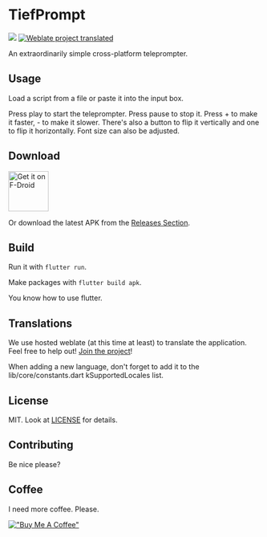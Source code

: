 # TiefPrompt

[![](https://dcbadge.limes.pink/api/server/https://discord.gg/EG3zU9cTFx)](https://discord.gg/EG3zU9cTFx)
[![Weblate project translated](https://img.shields.io/weblate/progress/tiefprompt?style=for-the-badge)](https://hosted.weblate.org/projects/tiefprompt)

An extraordinarily simple cross-platform teleprompter.

## Usage

Load a script from a file or paste it into the input box.

Press play to start the teleprompter. Press pause to stop it. Press + to make it faster, - to make it slower. There's also a button to flip it vertically and one to flip it horizontally. Font size can also be adjusted.

## Download

[<img src="https://fdroid.gitlab.io/artwork/badge/get-it-on.png"
     alt="Get it on F-Droid"
     height="80">](https://f-droid.org/packages/io.github.tiefseetauchner.tiefprompt/)

Or download the latest APK from the [Releases Section](https://github.com/Tiefseetauchner/tiefprompt/releases/latest).

## Build

Run it with `flutter run`.

Make packages with `flutter build apk`.

You know how to use flutter.

## Translations

We use hosted weblate (at this time at least) to translate the application.
Feel free to help out! [Join the project](https://hosted.weblate.org/projects/tiefprompt)!

When adding a new language, don't forget to add it to the lib/core/constants.dart kSupportedLocales
list.

## License

MIT. Look at [LICENSE](LICENSE) for details.

## Contributing

Be nice please?

## Coffee

I need more coffee. Please.

[!["Buy Me A Coffee"](https://www.buymeacoffee.com/assets/img/custom_images/orange_img.png)](https://www.buymeacoffee.com/tiefseetauchner)
